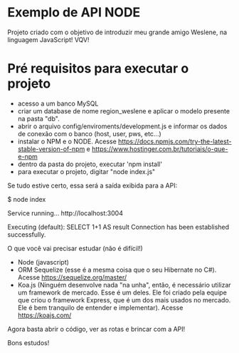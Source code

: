 # Exemplo de API NODE

Projeto criado com o objetivo de introduzir meu grande amigo Weslene, na linguagem JavaScript!
VQV!

# Pré requisitos para executar o projeto
- acesso a um banco MySQL
- criar um database de nome region_weslene e aplicar o modelo presente na pasta "db".
- abrir o arquivo config/enviroments/development.js e informar os dados de conexão com o banco (host, user, pws, etc...)
- instalar o NPM e o NODE. Acesse https://docs.npmjs.com/try-the-latest-stable-version-of-npm e https://www.hostinger.com.br/tutoriais/o-que-e-npm
- dentro da pasta do projeto, executar 'npm install'
- para executar o projeto, digitar "node index.js"

Se tudo estive certo, essa será a saída exibida para a API:

$ node index

Service running... http://localhost:3004

Executing (default): SELECT 1+1 AS result
Connection has been established successfully.


O que você vai precisar estudar (não é difícil!)
- Node (javascript)
- ORM Sequelize (esse é a mesma coisa que o seu Hibernate no C#). Acesse https://sequelize.org/master/
- Koa.js (Ninguém desenvolve nada "na unha", então, é necessário utilizar um framework de mercado. Esse é um deles. Ele foi criado pela equipe que criou o framework Express, que é um dos mais usados no mercado. Ele é bem tranquilo de entender e implementar). Acesse https://koajs.com/



Agora basta abrir o código, ver as rotas e brincar com a API!

Bons estudos!
